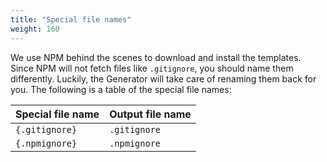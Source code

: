 ```yaml
---
title: "Special file names"
weight: 160
---
```


We use NPM behind the scenes to download and install the templates. Since NPM will not fetch files like `.gitignore`, you should name them differently. Luckily, the Generator will take care of renaming them back for you. The following is a table of the special file names:

| Special file name | Output file name |
| ----------------- | ---------------- |
| `{.gitignore}`    | `.gitignore`     |
| `{.npmignore}`    | `.npmignore`     |
